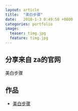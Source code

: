 ```yaml
---
layout: article
title:  "美白步骤"
date:   2018-1-3 0:49:50 +0800
categories: portfolio
image:
  teaser: timg.jpg
  feature: timg.jpg
---
```


## 分享来自 za的官网

美白步骤

## 作品

- <a href="https://zechuncai.github.io/portfolio/makeup" target="_blank">美白步骤</a>

